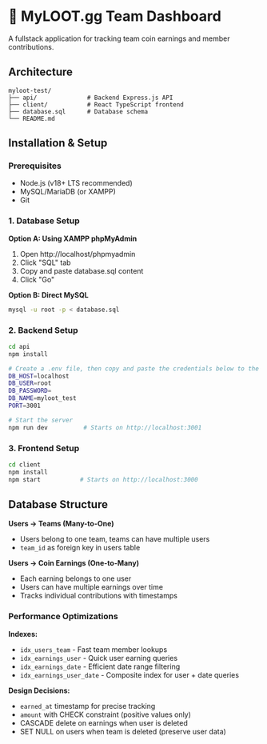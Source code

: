 # 🚀 MyLOOT.gg Team Dashboard

A fullstack application for tracking team coin earnings and member contributions.

## Architecture
```
myloot-test/
├── api/              # Backend Express.js API
├── client/           # React TypeScript frontend
├── database.sql      # Database schema
└── README.md
```

## Installation & Setup

### Prerequisites
- Node.js (v18+ LTS recommended)
- MySQL/MariaDB (or XAMPP)
- Git

### 1. Database Setup

**Option A: Using XAMPP phpMyAdmin**
1. Open http://localhost/phpmyadmin
2. Click "SQL" tab
3. Copy and paste database.sql content
4. Click "Go"

**Option B: Direct MySQL**
```bash
mysql -u root -p < database.sql
```

### 2. Backend Setup
```bash
cd api
npm install

# Create a .env file, then copy and paste the credentials below to the file.
DB_HOST=localhost
DB_USER=root
DB_PASSWORD=
DB_NAME=myloot_test
PORT=3001

# Start the server
npm run dev          # Starts on http://localhost:3001
```

### 3. Frontend Setup
```bash
cd client
npm install
npm start           # Starts on http://localhost:3000
```

## Database Structure
**Users → Teams (Many-to-One)**
- Users belong to one team, teams can have multiple users
- `team_id` as foreign key in users table

**Users → Coin Earnings (One-to-Many)**
- Each earning belongs to one user
- Users can have multiple earnings over time
- Tracks individual contributions with timestamps

### Performance Optimizations
**Indexes:**
- `idx_users_team` - Fast team member lookups
- `idx_earnings_user` - Quick user earning queries  
- `idx_earnings_date` - Efficient date range filtering
- `idx_earnings_user_date` - Composite index for user + date queries

**Design Decisions:**
- `earned_at` timestamp for precise tracking
- `amount` with CHECK constraint (positive values only)
- CASCADE delete on earnings when user is deleted
- SET NULL on users when team is deleted (preserve user data)